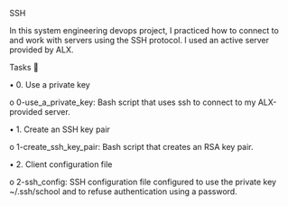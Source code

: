 SSH

In this system engineering devops project, I practiced how to connect to and work with servers using the SSH protocol. I used an active server provided by ALX.

Tasks 📃

•	0. Use a private key

o	0-use_a_private_key: Bash script that uses ssh to connect to my ALX-provided server.

•	1. Create an SSH key pair

o	1-create_ssh_key_pair: Bash script that creates an RSA key pair.

•	2. Client configuration file

o	2-ssh_config: SSH configuration file configured to use the private key ~/.ssh/school and to refuse authentication using a password.
